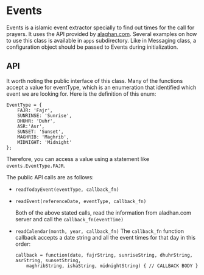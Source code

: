 # Events
Events is a islamic event extractor specially to find out times for the call
for prayers. It uses the API provided by 
[alaghan.com](https://aladhan.com/prayer-times-api). Several examples on how to
use this class is available in `apps` subdirectory. Like in Messaging class, a 
configuration object should be passed to Events during initialization. 

## API

It worth noting the public interface of this class. Many of the functions accept
a value for eventType, which is an enumeration that identified which event we 
are looking for. Here is the definition of this enum:

```javacsript
EventType = {
    FAJR: 'Fajr',
    SUNRINSE: 'Sunrise',
    DHUHR: 'Duhr',
    ASR:'Asr',
    SUNSET: 'Sunset',
    MAGHRIB: 'Maghrib',
    MIDNIGHT: 'Midnight'
};
```
Therefore, you can access a value using a statement like `events.EventType.FAJR`.

The public API calls are as follows:

* `readTodayEvent(eventType, callback_fn)`
* `readEvent(referenceDate, eventType, callback_fn)`

	Both of the above stated calls, read the information from aladhan.com server and 
	call the `callback_fn(eventTime)`

* `readCalendar(month, year, callback_fn)`
	The `callback_fn` function callback accepts a date string and all the event times 
	for that day in this order:

	```
	callback = function(date, fajrString, sunriseString, dhuhrString, asrString, sunsetString,
		maghribString, ishaString, midnightString) { // CALLBACK BODY }
	```



